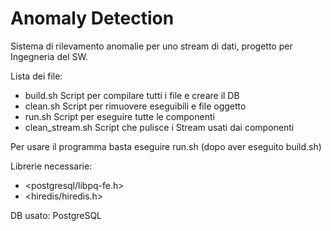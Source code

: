 # Anomaly Detection

Sistema di rilevamento anomalie per uno stream di dati, progetto per Ingegneria del SW.

Lista dei file:

- build.sh Script per compilare tutti i file e creare il DB
- clean.sh Script per rimuovere eseguibili e file oggetto
- run.sh Script per eseguire tutte le componenti
- clean_stream.sh Script che pulisce i Stream usati dai componenti

Per usare il programma basta eseguire run.sh (dopo aver eseguito build.sh)

Librerie necessarie:

- <postgresql/libpq-fe.h>
- <hiredis/hiredis.h>

DB usato: PostgreSQL
